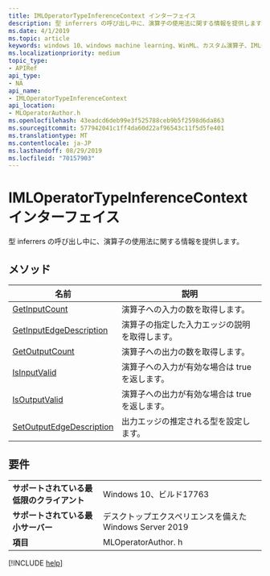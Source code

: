 ```yaml
---
title: IMLOperatorTypeInferenceContext インターフェイス
description: 型 inferrers の呼び出し中に、演算子の使用法に関する情報を提供します。
ms.date: 4/1/2019
ms.topic: article
keywords: windows 10、windows machine learning、WinML、カスタム演算子、IMLOperatorTypeInferenceContext
ms.localizationpriority: medium
topic_type:
- APIRef
api_type:
- NA
api_name:
- IMLOperatorTypeInferenceContext
api_location:
- MLOperatorAuthor.h
ms.openlocfilehash: 43eadcd6deb99e3f525788ceb9b5f2598d6da863
ms.sourcegitcommit: 577942041c1ff4da60d22af96543c11f5d5fe401
ms.translationtype: MT
ms.contentlocale: ja-JP
ms.lasthandoff: 08/29/2019
ms.locfileid: "70157903"
---
```

# <a name="imloperatortypeinferencecontext-interface"></a>IMLOperatorTypeInferenceContext インターフェイス

型 inferrers の呼び出し中に、演算子の使用法に関する情報を提供します。

## <a name="methods"></a>メソッド

| 名前 | 説明 |
|------|-------------|
| [GetInputCount](IMLOperatorTypeInferenceContext_GetInputCount.md) | 演算子への入力の数を取得します。 |
| [GetInputEdgeDescription](IMLOperatorTypeInferenceContext_GetInputEdgeDescription.md) | 演算子の指定した入力エッジの説明を取得します。 |
| [GetOutputCount](IMLOperatorTypeInferenceContext_GetOutputCount.md) | 演算子への出力の数を取得します。 |
| [IsInputValid](IMLOperatorTypeInferenceContext_IsInputValid.md) | 演算子への入力が有効な場合は true を返します。 |
| [IsOutputValid](IMLOperatorTypeInferenceContext_IsOutputValid.md) | 演算子への出力が有効な場合は true を返します。 |
| [SetOutputEdgeDescription](IMLOperatorTypeInferenceContext_SetOutputEdgeDescription.md) | 出力エッジの推定される型を設定します。 |

## <a name="requirements"></a>要件

| | |
|-|-|
| **サポートされている最低限のクライアント** | Windows 10、ビルド17763 |
| **サポートされている最小サーバー** | デスクトップエクスペリエンスを備えた Windows Server 2019 |
| **項目** | MLOperatorAuthor. h |

[!INCLUDE [help](../../includes/get-help.md)]
